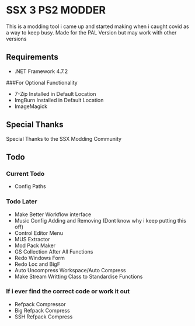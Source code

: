 
# SSX 3 PS2 MODDER

This is a modding tool i came up and started making when i caught covid as a way to keep busy. Made for the PAL Version but may work with other versions

## Requirements

- .NET Framework 4.7.2

###For Optional Functionality
- 7-Zip Installed in Default Location
- ImgBurn Installed in Default Location
- ImageMagick

## Special Thanks
Special Thanks to the SSX Modding Community

## Todo

### Current Todo
- Config Paths

### Todo Later
- Make Better Workflow interface
- Music Config Adding and Removing (Dont know why i keep putting this off)
- Control Editor Menu
- MUS Extractor
- Mod Pack Maker
- GS Collection After All Functions
- Redo Windows Form
- Redo Loc and BigF
- Auto Uncompress Workspace/Auto Compress 
- Make Stream Writting Class to Standardise Functions

### If i ever find the correct code or work it out
- Refpack Compressor
- Big Refpack Compress
- SSH Refpack Compress